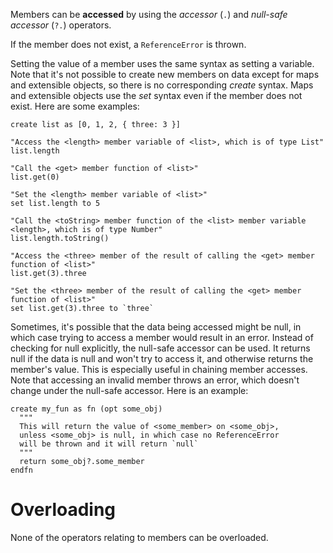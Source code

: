 Members can be **accessed** by using the *accessor* (`.`) and *null-safe accessor* (`?.`) operators.

If the member does not exist, a `ReferenceError` is thrown.

Setting the value of a member uses the same syntax as setting a variable. Note that it's not possible to create new members on data except for maps and extensible objects, so there is no corresponding *create* syntax. Maps and extensible objects use the *set* syntax even if the member does not exist. Here are some examples:

```nanoscript
create list as [0, 1, 2, { three: 3 }]

"Access the <length> member variable of <list>, which is of type List"
list.length

"Call the <get> member function of <list>"
list.get(0)

"Set the <length> member variable of <list>"
set list.length to 5

"Call the <toString> member function of the <list> member variable <length>, which is of type Number"
list.length.toString()

"Access the <three> member of the result of calling the <get> member function of <list>"
list.get(3).three

"Set the <three> member of the result of calling the <get> member function of <list>"
set list.get(3).three to `three`
```

Sometimes, it's possible that the data being accessed might be null, in which case trying to access a member would result in an error. Instead of checking for null explicitly, the null-safe accessor can be used. It returns null if the data is null and won't try to access it, and otherwise returns the member's value. This is especially useful in chaining member accesses. Note that accessing an invalid member throws an error, which doesn't change under the null-safe accessor. Here is an example:

```nanoscript
create my_fun as fn (opt some_obj)
  """
  This will return the value of <some_member> on <some_obj>,
  unless <some_obj> is null, in which case no ReferenceError
  will be thrown and it will return `null`
  """
  return some_obj?.some_member
endfn
```

# Overloading

None of the operators relating to members can be overloaded.
